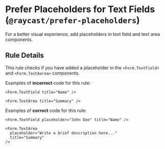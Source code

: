 # Prefer Placeholders for Text Fields (`@raycast/prefer-placeholders`)

<!-- end auto-generated rule header -->

For a better visual experience, add placeholders in text field and text area components.

## Rule Details

This rule checks if you have added a placeholder in the `<Form.TextField>` and `<Form.TextAarea>` components.

Examples of **incorrect** code for this rule:

```tsx
<Form.TextField title="Name" />
```

```tsx
<Form.TextArea title="Summary" />
```

Examples of **correct** code for this rule:

```tsx
<Form.TextField placeholder="John Doe" title="Name" />
```

```tsx
<Form.TextArea
  placeholder="Write a brief description here..."
  title="Summary"
/>
```
